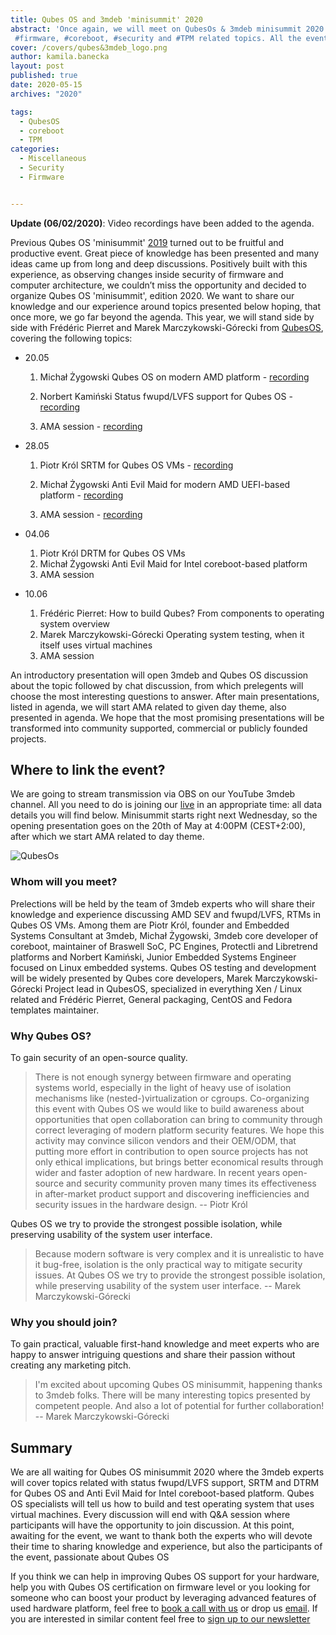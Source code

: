 ```yaml
---
title: Qubes OS and 3mdeb 'minisummit' 2020
abstract: 'Once again, we will meet on QubesOs & 3mdeb minisummit 2020 discussing #QubesOS,
 #firmware, #coreboot, #security and #TPM related topics. All the event details are presented in the following blog post.'
cover: /covers/qubes&3mdeb_logo.png
author: kamila.banecka
layout: post
published: true
date: 2020-05-15
archives: "2020"

tags:
  - QubesOS
  - coreboot
  - TPM
categories:
  - Miscellaneous
  - Security
  - Firmware


---
```


**Update (06/02/2020)**: Video recordings have been added to the agenda.

Previous Qubes OS 'minisummit'
[2019](https://blog.3mdeb.com/2019/2019-08-07-qubes-os-and-3mdeb-minisummit/)
turned out to be fruitful and productive event. Great piece of knowledge has
been presented and many ideas came up from long and deep discussions. Positively
built with this experience, as observing changes inside security of firmware and
computer architecture, we couldn’t miss the opportunity and decided to organize
Qubes OS 'minisummit', edition 2020. We want to share our knowledge and our
experience around topics presented below hoping, that once more, we go far
beyond the agenda. This year, we will stand side by side with Frédéric Pierret
and Marek Marczykowski-Górecki from [QubesOS](https://www.qubes-os.org/team),
covering the following topics:

- 20.05

  1. Michał Żygowski Qubes OS on modern AMD platform -
  [recording](https://www.youtube.com/watch?v=Rw7rAPPyPPc&t=31s)

  2. Norbert Kamiński Status fwupd/LVFS support for Qubes OS -
  [recording](https://www.youtube.com/watch?v=o_IdERo3aiE&t=984s)

  3. AMA session - [recording](https://www.youtube.com/watch?v=BSGUcW6QDYU&t=1509s)

- 28.05

  1. Piotr Król SRTM for Qubes OS VMs -
  [recording](https://www.youtube.com/watch?v=Eip5Rts6S2I&t=2s)

  2. Michał Żygowski Anti Evil Maid for modern AMD UEFI-based platform -
  [recording](https://youtu.be/rM0vRi6qABE?t=3)

  3. AMA session - [recording](https://youtu.be/rM0vRi6qABE?t=1904)

- 04.06

  1. Piotr Król DRTM for Qubes OS VMs
  1. Michał Żygowski Anti Evil Maid for Intel coreboot-based platform
  1. AMA session

- 10.06

  1. Frédéric Pierret: How to build Qubes? From components to operating system
     overview
  1. Marek Marczykowski-Górecki Operating system testing, when it itself uses
     virtual machines
  1. AMA session

An introductory presentation will open 3mdeb and Qubes OS discussion about the
topic followed by chat discussion, from which prelegents will choose the most
interesting questions to answer. After main presentations, listed in agenda, we
will start AMA related to given day theme, also presented in agenda. We hope
that the most promising presentations will be transformed into community
supported, commercial or publicly founded projects.

## Where to link the event?

We are going to stream transmission via OBS on our YouTube 3mdeb channel. All
you need to do is joining our
[live](https://www.youtube.com/channel/UC_djHbyjuJvhVjfT18nyqmQ/live) in an
appropriate time: all data details you will find below. Minisummit starts right
next Wednesday, so the opening presentation goes on the 20th of May at 4:00PM
(CEST+2:00), after which we start AMA related to day theme.

![QubesOs](/img/qubesos.png)

### Whom will you meet?

Prelections will be held by the team of 3mdeb experts who will share their
knowledge and experience discussing AMD SEV and fwupd/LVFS, RTMs in Qubes OS
VMs. Among them are Piotr Król, founder and Embedded Systems Consultant at
3mdeb, Michał Żygowski, 3mdeb core developer of coreboot, maintainer of Braswell
SoC, PC Engines, Protectli and Libretrend platforms and Norbert Kamiński, Junior
Embedded Systems Engineer focused on Linux embedded systems. Qubes OS testing
and development will be widely presented by Qubes core developers, Marek
Marczykowski-Górecki Project lead in QubesOS, specialized in everything Xen /
Linux related and Frédéric Pierret, General packaging, CentOS and Fedora
templates maintainer.

### Why Qubes OS?

To gain security of an open-source quality.

> There is not enough synergy between firmware and operating systems world,
> especially in the light of heavy use of isolation mechanisms like
> (nested-)virtualization or cgroups. Co-organizing this event with Qubes OS we
> would like to build awareness about opportunities that open collaboration can
> bring to community through correct leveraging of modern platform security
> features. We hope this activity may convince silicon vendors and their
> OEM/ODM, that putting more effort in contribution to open source projects has
> not only ethical implications, but brings better economical results through
> wider and faster adoption of new hardware. In recent years open-source and
> security community proven many times its effectiveness in after-market product
> support and discovering inefficiencies and security issues in the hardware
> design.
> -- Piotr Król

Qubes OS we try to provide the strongest possible isolation, while preserving
usability of the system user interface.

> Because modern software is very complex and it is unrealistic to have it
> bug-free, isolation is the only practical way to mitigate security issues. At
> Qubes OS we try to provide the strongest possible isolation, while preserving
> usability of the system user interface.
> -- Marek Marczykowski-Górecki

### Why you should join?

To gain practical, valuable first-hand knowledge and meet experts who are happy
to answer intriguing questions and share their passion without creating any
marketing pitch.

> I'm excited about upcoming Qubes OS minisummit, happening thanks to 3mdeb
> folks. There will be many interesting topics presented by competent people.
> And also a lot of potential for further collaboration!
> -- Marek Marczykowski-Górecki

## Summary

We are all waiting for Qubes OS minisummit 2020 where the 3mdeb experts will
cover topics related with status fwupd/LVFS support, SRTM and DTRM for Qubes OS
and Anti Evil Maid for Intel coreboot-based platform. Qubes OS specialists will
tell us how to build and test operating system that uses virtual machines. Every
discussion will end with Q&A session where participants will have the
opportunity to join discussion. At this point, awaiting for the event, we want
to thank both the experts who will devote their time to sharing knowledge and
experience, but also the participants of the event, passionate about Qubes OS

If you think we can help in improving Qubes OS support for your hardware, help
you with Qubes OS certification on firmware level or you looking for someone who
can boost your product by leveraging advanced features of used hardware
platform, feel free to
[book a call with us](https://calendly.com/3mdeb/consulting-remote-meeting) or
drop us [email](mailto:contact@3mdeb.com). If you are interested in similar
content feel free to [sign up to our newsletter](http://eepurl.com/doF8GX)
